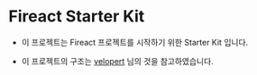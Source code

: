 # Fireact Starter Kit

- 이 프로젝트는 Fireact 프로젝트를 시작하기 위한 Starter Kit 입니다.

- 이 프로젝트의 구조는 [velopert](https://github.com/velopert) 님의 것을 참고하였습니다.

